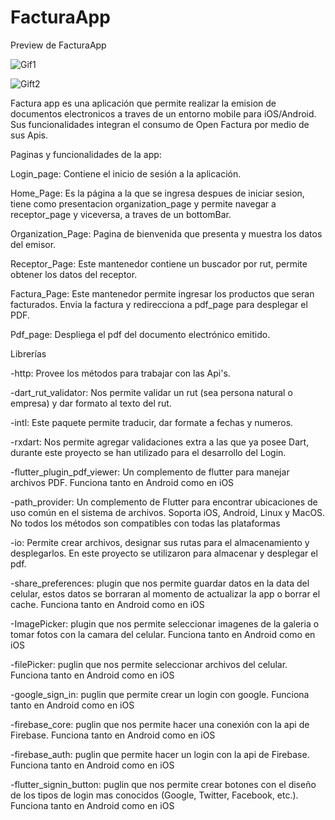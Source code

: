 # FacturaApp
Preview de FacturaApp

![Gif1](https://user-images.githubusercontent.com/77164627/113045660-7aa88e00-9175-11eb-836b-a92639eb1160.gif)

![Gift2](https://user-images.githubusercontent.com/77164627/113047949-569a7c00-9178-11eb-811c-7e3224947929.gif)


Factura app es una aplicación que permite realizar la emision de documentos electronicos a traves de un entorno mobile para iOS/Android. Sus funcionalidades integran el consumo de Open Factura por medio de sus Apis.

Paginas y funcionalidades de la app:

Login_page: Contiene el inicio de sesión a la aplicación.

Home_Page: Es la página a la que se ingresa despues de iniciar sesion, tiene como presentacion organization_page y permite navegar a receptor_page y viceversa, a traves de un bottomBar.

Organization_Page: Pagina de bienvenida que presenta y muestra los datos del emisor.

Receptor_Page: Este mantenedor contiene un buscador por rut, permite obtener los datos del receptor.

Factura_Page: Este mantenedor permite ingresar los productos que seran facturados. Envia la factura y redirecciona a pdf_page para desplegar el PDF.

Pdf_page: Despliega el pdf del documento electrónico emitido.

Librerías

-http: Provee los métodos para trabajar con las Api's.

-dart_rut_validator: Nos permite validar un rut (sea persona natural o empresa) y dar formato al texto del rut.

-intl: Este paquete permite traducir, dar formate a fechas y numeros.

-rxdart: Nos permite agregar validaciones extra a las que ya posee Dart, durante este proyecto se han utilizado para el desarrollo del Login.

-flutter_plugin_pdf_viewer: Un complemento de flutter para manejar archivos PDF. Funciona tanto en Android como en iOS

-path_provider: Un complemento de Flutter para encontrar ubicaciones de uso común en el sistema de archivos. Soporta iOS, Android, Linux y MacOS. No todos los métodos son compatibles con todas las plataformas

-io: Permite crear archivos, designar sus rutas para el almacenamiento y desplegarlos. En este proyecto se utilizaron para almacenar y desplegar el pdf.

-share_preferences: plugin que nos permite guardar datos en la data del celular, estos datos se borraran al momento de actualizar la app o borrar el cache. Funciona tanto en Android como en iOS

-ImagePicker: plugin que nos permite seleccionar imagenes de la galeria o tomar fotos con la camara del celular. Funciona tanto en Android como en iOS

-filePicker: puglin que nos permite seleccionar archivos del celular. Funciona tanto en Android como en iOS

-google_sign_in: puglin que permite crear un login con google. Funciona tanto en Android como en iOS

-firebase_core: puglin que nos permite hacer una conexión con la api de Firebase. Funciona tanto en Android como en iOS

-firebase_auth: puglin que permite hacer un login con la api de Firebase. Funciona tanto en Android como en iOS

-flutter_signin_button: puglin que nos permite crear botones con el diseño de los tipos de login mas conocidos (Google, Twitter, Facebook, etc.). Funciona tanto en Android como en iOS




